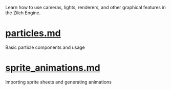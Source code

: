 Learn how to use cameras, lights, renderers, and other graphical features in the Zilch Engine.

 # [particles.md](https://github.com/ZilchEngine/ZilchDocs/blob/master/zilch_editor_documentation/tutorials/graphics/particles.md)
Basic particle components and usage

 # [sprite_animations.md](https://github.com/ZilchEngine/ZilchDocs/blob/master/zilch_editor_documentation/tutorials/graphics/sprite_animations.md)
Importing sprite sheets and generating animations 

 